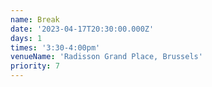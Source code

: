 ```yaml
---
name: Break
date: '2023-04-17T20:30:00.000Z'
days: 1
times: '3:30-4:00pm'
venueName: 'Radisson Grand Place, Brussels'
priority: 7
---
```





